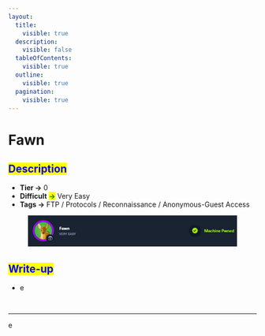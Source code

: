 ```yaml
---
layout:
  title:
    visible: true
  description:
    visible: false
  tableOfContents:
    visible: true
  outline:
    visible: true
  pagination:
    visible: true
---
```


# Fawn

## <mark style="color:blue;">Description</mark>

* **Tier **<mark style="color:green;">**->**</mark> 0
* **Difficult** <mark style="color:green;">**->**</mark> Very Easy
* **Tags **<mark style="color:green;">**->**</mark> FTP / Protocols / Reconnaissance / Anonymous-Guest Access

<figure><img src="../../../.gitbook/assets/image (20).png" alt=""><figcaption></figcaption></figure>



## <mark style="color:blue;">Write-up</mark>

* e

<pre class="language-bash" data-line-numbers><code class="lang-bash"><strong>
</strong></code></pre>



***

e
